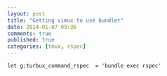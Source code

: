 ```yaml
---
layout: post
title: "Getting vimux to use bundler"
date: 2014-01-07 09:36
comments: true
published: true
categories: [tmux, rspec]
---
```


```
let g:turbux_command_rspec  = 'bundle exec rspec'
```
